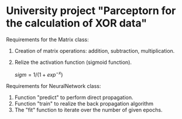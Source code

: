 # University project "Parceptorn for the calculation of XOR data" 

Requirements for the Matrix class:
1) Creation of matrix operations: addition, subtraction, multiplication.
2) Relize the activation function (sigmoid function).

      $sigm = 1 /(1 + exp^{-x})$

Requirements for NeuralNetwork class:
1) Function "predict" to perform direct propagation. 
2) Function "train" to realize the back propagation algorithm
3) The "fit" function to iterate over the number of given epochs.


